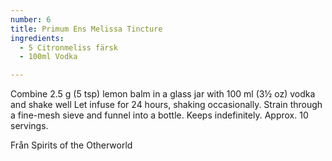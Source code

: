 ```yaml
---
number: 6
title: Primum Ens Melissa Tincture
ingredients: 
  - 5 Citronmeliss färsk
  - 100ml Vodka

---
```



Combine 2.5 g (5 tsp) lemon balm in a glass jar with 100 ml (3½ oz) vodka and shake well
Let infuse for 24 hours, shaking occasionally. Strain through a fine-mesh sieve and funnel
into a bottle. Keeps indefinitely. Approx. 10 servings.

Från Spirits of the Otherworld